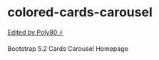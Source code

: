 # colored-cards-carousel

[Edited by Poly80 ⚡️](https://stackblitz.com/edit/colored-cards-carousel)

Bootstrap 5.2 Cards Carousel Homepage